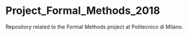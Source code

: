 # Project_Formal_Methods_2018
Repository related to the Formal Methods project at Politecnico di Milano.
